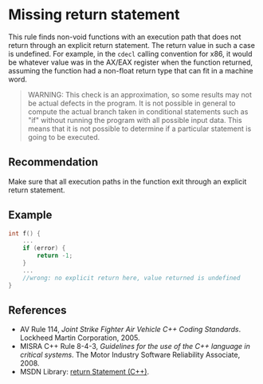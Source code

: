 # Missing return statement
This rule finds non-void functions with an execution path that does not return through an explicit return statement. The return value in such a case is undefined. For example, in the `cdecl` calling convention for x86, it would be whatever value was in the AX/EAX register when the function returned, assuming the function had a non-float return type that can fit in a machine word.

> WARNING: This check is an approximation, so some results may not be actual defects in the program. It is not possible in general to compute the actual branch taken in conditional statements such as "if" without running the program with all possible input data. This means that it is not possible to determine if a particular statement is going to be executed.

## Recommendation
Make sure that all execution paths in the function exit through an explicit return statement.


## Example

```cpp
int f() {
	...
	if (error) {
		return -1;
	}
	...
	//wrong: no explicit return here, value returned is undefined
}

```

## References
* AV Rule 114, *Joint Strike Fighter Air Vehicle C++ Coding Standards*. Lockheed Martin Corporation, 2005.
* MISRA C++ Rule 8-4-3, *Guidelines for the use of the C++ language in critical systems*. The Motor Industry Software Reliability Associate, 2008.
* MSDN Library: [return Statement (C++)](https://docs.microsoft.com/en-us/cpp/cpp/return-statement-cpp).
